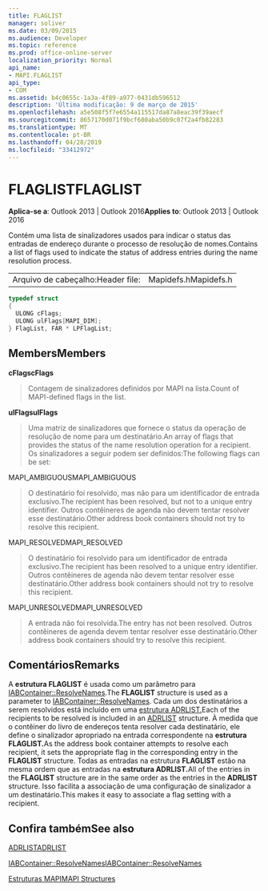 ```yaml
---
title: FLAGLIST
manager: soliver
ms.date: 03/09/2015
ms.audience: Developer
ms.topic: reference
ms.prod: office-online-server
localization_priority: Normal
api_name:
- MAPI.FLAGLIST
api_type:
- COM
ms.assetid: b4c0655c-1a3a-4f89-a977-0431db596512
description: 'Última modificação: 9 de março de 2015'
ms.openlocfilehash: a5e508f5f7e6554a115517da87a8eac39f39aecf
ms.sourcegitcommit: 8657170d071f9bcf680aba50b9c07f2a4fb82283
ms.translationtype: MT
ms.contentlocale: pt-BR
ms.lasthandoff: 04/28/2019
ms.locfileid: "33412972"
---
```

# <a name="flaglist"></a><span data-ttu-id="87c2c-103">FLAGLIST</span><span class="sxs-lookup"><span data-stu-id="87c2c-103">FLAGLIST</span></span>

  
  
<span data-ttu-id="87c2c-104">**Aplica-se a**: Outlook 2013 | Outlook 2016</span><span class="sxs-lookup"><span data-stu-id="87c2c-104">**Applies to**: Outlook 2013 | Outlook 2016</span></span> 
  
<span data-ttu-id="87c2c-105">Contém uma lista de sinalizadores usados para indicar o status das entradas de endereço durante o processo de resolução de nomes.</span><span class="sxs-lookup"><span data-stu-id="87c2c-105">Contains a list of flags used to indicate the status of address entries during the name resolution process.</span></span>
  
|||
|:-----|:-----|
|<span data-ttu-id="87c2c-106">Arquivo de cabeçalho:</span><span class="sxs-lookup"><span data-stu-id="87c2c-106">Header file:</span></span>  <br/> |<span data-ttu-id="87c2c-107">Mapidefs.h</span><span class="sxs-lookup"><span data-stu-id="87c2c-107">Mapidefs.h</span></span>  <br/> |
   
```cpp
typedef struct
{
  ULONG cFlags;
  ULONG ulFlags[MAPI_DIM];
} FlagList, FAR * LPFlagList;

```

## <a name="members"></a><span data-ttu-id="87c2c-108">Members</span><span class="sxs-lookup"><span data-stu-id="87c2c-108">Members</span></span>

 <span data-ttu-id="87c2c-109">**cFlags**</span><span class="sxs-lookup"><span data-stu-id="87c2c-109">**cFlags**</span></span>
  
> <span data-ttu-id="87c2c-110">Contagem de sinalizadores definidos por MAPI na lista.</span><span class="sxs-lookup"><span data-stu-id="87c2c-110">Count of MAPI-defined flags in the list.</span></span>
    
 <span data-ttu-id="87c2c-111">**ulFlags**</span><span class="sxs-lookup"><span data-stu-id="87c2c-111">**ulFlags**</span></span>
  
> <span data-ttu-id="87c2c-112">Uma matriz de sinalizadores que fornece o status da operação de resolução de nome para um destinatário.</span><span class="sxs-lookup"><span data-stu-id="87c2c-112">An array of flags that provides the status of the name resolution operation for a recipient.</span></span> <span data-ttu-id="87c2c-113">Os sinalizadores a seguir podem ser definidos:</span><span class="sxs-lookup"><span data-stu-id="87c2c-113">The following flags can be set:</span></span>
    
<span data-ttu-id="87c2c-114">MAPI_AMBIGUOUS</span><span class="sxs-lookup"><span data-stu-id="87c2c-114">MAPI_AMBIGUOUS</span></span> 
  
> <span data-ttu-id="87c2c-115">O destinatário foi resolvido, mas não para um identificador de entrada exclusivo.</span><span class="sxs-lookup"><span data-stu-id="87c2c-115">The recipient has been resolved, but not to a unique entry identifier.</span></span> <span data-ttu-id="87c2c-116">Outros contêineres de agenda não devem tentar resolver esse destinatário.</span><span class="sxs-lookup"><span data-stu-id="87c2c-116">Other address book containers should not try to resolve this recipient.</span></span> 
    
<span data-ttu-id="87c2c-117">MAPI_RESOLVED</span><span class="sxs-lookup"><span data-stu-id="87c2c-117">MAPI_RESOLVED</span></span> 
  
> <span data-ttu-id="87c2c-118">O destinatário foi resolvido para um identificador de entrada exclusivo.</span><span class="sxs-lookup"><span data-stu-id="87c2c-118">The recipient has been resolved to a unique entry identifier.</span></span> <span data-ttu-id="87c2c-119">Outros contêineres de agenda não devem tentar resolver esse destinatário.</span><span class="sxs-lookup"><span data-stu-id="87c2c-119">Other address book containers should not try to resolve this recipient.</span></span> 
    
<span data-ttu-id="87c2c-120">MAPI_UNRESOLVED</span><span class="sxs-lookup"><span data-stu-id="87c2c-120">MAPI_UNRESOLVED</span></span> 
  
> <span data-ttu-id="87c2c-121">A entrada não foi resolvida.</span><span class="sxs-lookup"><span data-stu-id="87c2c-121">The entry has not been resolved.</span></span> <span data-ttu-id="87c2c-122">Outros contêineres de agenda devem tentar resolver esse destinatário.</span><span class="sxs-lookup"><span data-stu-id="87c2c-122">Other address book containers should try to resolve this recipient.</span></span>
    
## <a name="remarks"></a><span data-ttu-id="87c2c-123">Comentários</span><span class="sxs-lookup"><span data-stu-id="87c2c-123">Remarks</span></span>

<span data-ttu-id="87c2c-124">A **estrutura FLAGLIST** é usada como um parâmetro para [IABContainer::ResolveNames](iabcontainer-resolvenames.md).</span><span class="sxs-lookup"><span data-stu-id="87c2c-124">The **FLAGLIST** structure is used as a parameter to [IABContainer::ResolveNames](iabcontainer-resolvenames.md).</span></span> <span data-ttu-id="87c2c-125">Cada um dos destinatários a serem resolvidos está incluído em uma [estrutura ADRLIST.](adrlist.md)</span><span class="sxs-lookup"><span data-stu-id="87c2c-125">Each of the recipients to be resolved is included in an [ADRLIST](adrlist.md) structure.</span></span> <span data-ttu-id="87c2c-126">À medida que o contêiner do livro de endereços tenta resolver cada destinatário, ele define o sinalizador apropriado na entrada correspondente na **estrutura FLAGLIST.**</span><span class="sxs-lookup"><span data-stu-id="87c2c-126">As the address book container attempts to resolve each recipient, it sets the appropriate flag in the corresponding entry in the **FLAGLIST** structure.</span></span> <span data-ttu-id="87c2c-127">Todas as entradas na estrutura **FLAGLIST** estão na mesma ordem que as entradas na **estrutura ADRLIST.**</span><span class="sxs-lookup"><span data-stu-id="87c2c-127">All of the entries in the **FLAGLIST** structure are in the same order as the entries in the **ADRLIST** structure.</span></span> <span data-ttu-id="87c2c-128">Isso facilita a associação de uma configuração de sinalizador a um destinatário.</span><span class="sxs-lookup"><span data-stu-id="87c2c-128">This makes it easy to associate a flag setting with a recipient.</span></span> 
  
## <a name="see-also"></a><span data-ttu-id="87c2c-129">Confira também</span><span class="sxs-lookup"><span data-stu-id="87c2c-129">See also</span></span>



[<span data-ttu-id="87c2c-130">ADRLIST</span><span class="sxs-lookup"><span data-stu-id="87c2c-130">ADRLIST</span></span>](adrlist.md)
  
[<span data-ttu-id="87c2c-131">IABContainer::ResolveNames</span><span class="sxs-lookup"><span data-stu-id="87c2c-131">IABContainer::ResolveNames</span></span>](iabcontainer-resolvenames.md)


[<span data-ttu-id="87c2c-132">Estruturas MAPI</span><span class="sxs-lookup"><span data-stu-id="87c2c-132">MAPI Structures</span></span>](mapi-structures.md)

